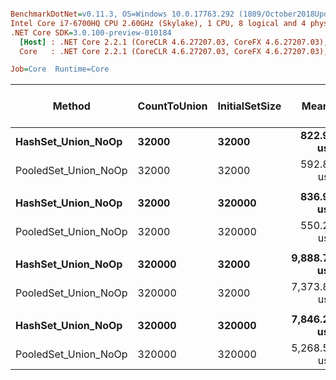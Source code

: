 ``` ini

BenchmarkDotNet=v0.11.3, OS=Windows 10.0.17763.292 (1809/October2018Update/Redstone5)
Intel Core i7-6700HQ CPU 2.60GHz (Skylake), 1 CPU, 8 logical and 4 physical cores
.NET Core SDK=3.0.100-preview-010184
  [Host] : .NET Core 2.2.1 (CoreCLR 4.6.27207.03, CoreFX 4.6.27207.03), 64bit RyuJIT
  Core   : .NET Core 2.2.1 (CoreCLR 4.6.27207.03, CoreFX 4.6.27207.03), 64bit RyuJIT

Job=Core  Runtime=Core  

```
|               Method | CountToUnion | InitialSetSize |       Mean |     Error |    StdDev | Ratio | Gen 0/1k Op | Gen 1/1k Op | Gen 2/1k Op | Allocated Memory/Op |
|--------------------- |------------- |--------------- |-----------:|----------:|----------:|------:|------------:|------------:|------------:|--------------------:|
|   **HashSet_Union_NoOp** |        **32000** |          **32000** |   **822.9 us** |  **2.599 us** |  **2.170 us** |  **1.00** |           **-** |           **-** |           **-** |                **32 B** |
| PooledSet_Union_NoOp |        32000 |          32000 |   592.8 us |  2.021 us |  1.890 us |  0.72 |           - |           - |           - |                   - |
|                      |              |                |            |           |           |       |             |             |             |                     |
|   **HashSet_Union_NoOp** |        **32000** |         **320000** |   **836.9 us** |  **3.578 us** |  **3.347 us** |  **1.00** |           **-** |           **-** |           **-** |                **32 B** |
| PooledSet_Union_NoOp |        32000 |         320000 |   550.2 us |  2.525 us |  2.239 us |  0.66 |           - |           - |           - |                   - |
|                      |              |                |            |           |           |       |             |             |             |                     |
|   **HashSet_Union_NoOp** |       **320000** |          **32000** | **9,888.7 us** | **57.357 us** | **53.651 us** |  **1.00** |           **-** |           **-** |           **-** |                **32 B** |
| PooledSet_Union_NoOp |       320000 |          32000 | 7,373.8 us | 27.305 us | 25.541 us |  0.75 |           - |           - |           - |                   - |
|                      |              |                |            |           |           |       |             |             |             |                     |
|   **HashSet_Union_NoOp** |       **320000** |         **320000** | **7,846.2 us** | **48.672 us** | **45.527 us** |  **1.00** |           **-** |           **-** |           **-** |                **32 B** |
| PooledSet_Union_NoOp |       320000 |         320000 | 5,268.5 us | 31.525 us | 29.489 us |  0.67 |           - |           - |           - |                   - |
